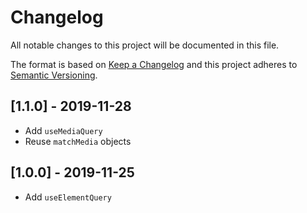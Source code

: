 # Changelog
All notable changes to this project will be documented in this file.

The format is based on [Keep a Changelog](http://keepachangelog.com/en/1.0.0/)
and this project adheres to [Semantic Versioning](http://semver.org/spec/v2.0.0.html).

## [1.1.0] - 2019-11-28

- Add `useMediaQuery`
- Reuse `matchMedia` objects


## [1.0.0] - 2019-11-25

- Add `useElementQuery`
